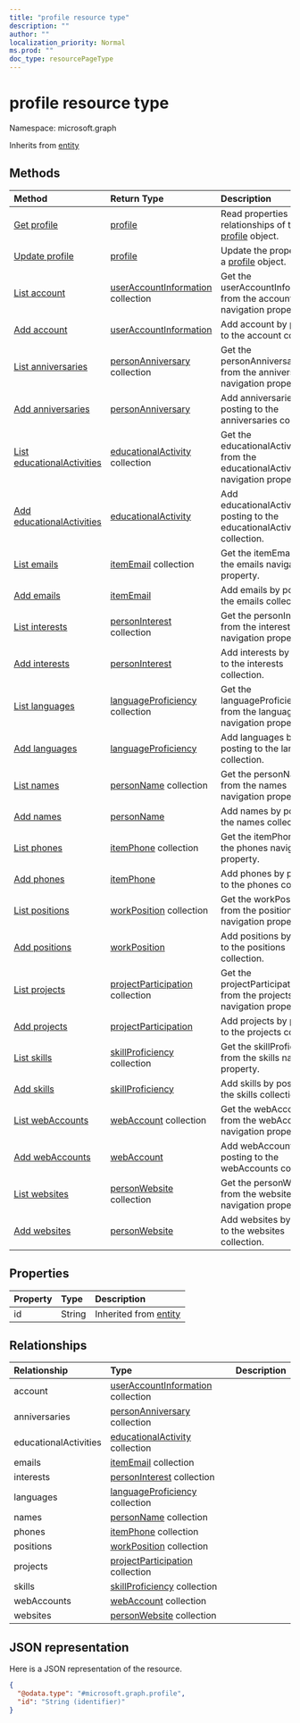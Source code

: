 ```yaml
---
title: "profile resource type"
description: ""
author: ""
localization_priority: Normal
ms.prod: ""
doc_type: resourcePageType
---
```


# profile resource type


Namespace: microsoft.graph




Inherits from [entity](../resources/entity.md)

## Methods
|Method|Return Type|Description|
|:---|:---|:---|
|[Get profile](../api/profile-get.md)|[profile](../resources/profile.md)|Read properties and relationships of the [profile](../resources/profile.md) object.|
|[Update profile](../api/profile-update.md)|[profile](../resources/profile.md)|Update the properties of a [profile](../resources/profile.md) object.|
|[List account](../api/profile-list-account.md)|[userAccountInformation](../resources/useraccountinformation.md) collection|Get the userAccountInformations from the account navigation property.|
|[Add account](../api/profile-post-account.md)|[userAccountInformation](../resources/useraccountinformation.md)|Add account by posting to the account collection.|
|[List anniversaries](../api/profile-list-anniversaries.md)|[personAnniversary](../resources/personanniversary.md) collection|Get the personAnniversaries from the anniversaries navigation property.|
|[Add anniversaries](../api/profile-post-anniversaries.md)|[personAnniversary](../resources/personanniversary.md)|Add anniversaries by posting to the anniversaries collection.|
|[List educationalActivities](../api/profile-list-educationalactivities.md)|[educationalActivity](../resources/educationalactivity.md) collection|Get the educationalActivities from the educationalActivities navigation property.|
|[Add educationalActivities](../api/profile-post-educationalactivities.md)|[educationalActivity](../resources/educationalactivity.md)|Add educationalActivities by posting to the educationalActivities collection.|
|[List emails](../api/profile-list-emails.md)|[itemEmail](../resources/itememail.md) collection|Get the itemEmails from the emails navigation property.|
|[Add emails](../api/profile-post-emails.md)|[itemEmail](../resources/itememail.md)|Add emails by posting to the emails collection.|
|[List interests](../api/profile-list-interests.md)|[personInterest](../resources/personinterest.md) collection|Get the personInterests from the interests navigation property.|
|[Add interests](../api/profile-post-interests.md)|[personInterest](../resources/personinterest.md)|Add interests by posting to the interests collection.|
|[List languages](../api/profile-list-languages.md)|[languageProficiency](../resources/languageproficiency.md) collection|Get the languageProficiencies from the languages navigation property.|
|[Add languages](../api/profile-post-languages.md)|[languageProficiency](../resources/languageproficiency.md)|Add languages by posting to the languages collection.|
|[List names](../api/profile-list-names.md)|[personName](../resources/personname.md) collection|Get the personNames from the names navigation property.|
|[Add names](../api/profile-post-names.md)|[personName](../resources/personname.md)|Add names by posting to the names collection.|
|[List phones](../api/profile-list-phones.md)|[itemPhone](../resources/itemphone.md) collection|Get the itemPhones from the phones navigation property.|
|[Add phones](../api/profile-post-phones.md)|[itemPhone](../resources/itemphone.md)|Add phones by posting to the phones collection.|
|[List positions](../api/profile-list-positions.md)|[workPosition](../resources/workposition.md) collection|Get the workPositions from the positions navigation property.|
|[Add positions](../api/profile-post-positions.md)|[workPosition](../resources/workposition.md)|Add positions by posting to the positions collection.|
|[List projects](../api/profile-list-projects.md)|[projectParticipation](../resources/projectparticipation.md) collection|Get the projectParticipations from the projects navigation property.|
|[Add projects](../api/profile-post-projects.md)|[projectParticipation](../resources/projectparticipation.md)|Add projects by posting to the projects collection.|
|[List skills](../api/profile-list-skills.md)|[skillProficiency](../resources/skillproficiency.md) collection|Get the skillProficiencies from the skills navigation property.|
|[Add skills](../api/profile-post-skills.md)|[skillProficiency](../resources/skillproficiency.md)|Add skills by posting to the skills collection.|
|[List webAccounts](../api/profile-list-webaccounts.md)|[webAccount](../resources/webaccount.md) collection|Get the webAccounts from the webAccounts navigation property.|
|[Add webAccounts](../api/profile-post-webaccounts.md)|[webAccount](../resources/webaccount.md)|Add webAccounts by posting to the webAccounts collection.|
|[List websites](../api/profile-list-websites.md)|[personWebsite](../resources/personwebsite.md) collection|Get the personWebsites from the websites navigation property.|
|[Add websites](../api/profile-post-websites.md)|[personWebsite](../resources/personwebsite.md)|Add websites by posting to the websites collection.|

## Properties
|Property|Type|Description|
|:---|:---|:---|
|id|String| Inherited from [entity](../resources/entity.md)|

## Relationships
|Relationship|Type|Description|
|:---|:---|:---|
|account|[userAccountInformation](../resources/useraccountinformation.md) collection||
|anniversaries|[personAnniversary](../resources/personanniversary.md) collection||
|educationalActivities|[educationalActivity](../resources/educationalactivity.md) collection||
|emails|[itemEmail](../resources/itememail.md) collection||
|interests|[personInterest](../resources/personinterest.md) collection||
|languages|[languageProficiency](../resources/languageproficiency.md) collection||
|names|[personName](../resources/personname.md) collection||
|phones|[itemPhone](../resources/itemphone.md) collection||
|positions|[workPosition](../resources/workposition.md) collection||
|projects|[projectParticipation](../resources/projectparticipation.md) collection||
|skills|[skillProficiency](../resources/skillproficiency.md) collection||
|webAccounts|[webAccount](../resources/webaccount.md) collection||
|websites|[personWebsite](../resources/personwebsite.md) collection||

## JSON representation
Here is a JSON representation of the resource.
<!-- {
  "blockType": "resource",
  "keyProperty": "id",
  "@odata.type": "microsoft.graph.profile",
  "baseType": "microsoft.graph.entity",
  "openType": false
}
-->
``` json
{
  "@odata.type": "#microsoft.graph.profile",
  "id": "String (identifier)"
}
```

